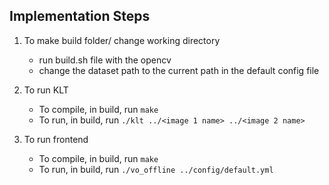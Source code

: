 ## Implementation Steps
1. To make build folder/ change working directory
    - run build.sh file with the opencv 
    - change the dataset path to the current path in the default config file

2. To run KLT
    - To compile, in build, run `make`
    - To run, in build, run `./klt ../<image 1 name> ../<image 2 name>`

3. To run frontend
    - To compile, in build, run `make`
    - To run, in build, run `./vo_offline ../config/default.yml`


